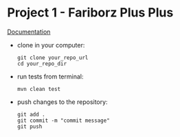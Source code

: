 # Project 1 - Fariborz Plus Plus
[Documentation](https://docs.google.com/document/d/10g5lcTH0o5cQLAtsWPm5T6opHPV3pI0jt_0ob4JziIk/edit?usp=sharing)

<ul>
<li>
clone in your computer: 

```
git clone your_repo_url
cd your_repo_dir
```
</li>

<li>
run tests from terminal:

```
mvn clean test
```
</li>

<li>
push changes to the repository:

```
git add . 
git commit -m "commit message"
git push
```
</li>
</ul>
